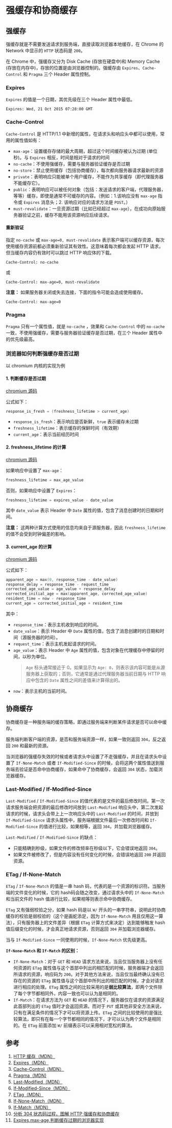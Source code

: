 # 强缓存和协商缓存

## 强缓存

强缓存就是不需要发送请求到服务端，直接读取浏览器本地缓存，在 Chrome 的 Network 中显示的 `HTTP` 状态码是 `200`。

在 Chrome 中，强缓存又分为 Disk Cache (存放在硬盘中)和 Memory Cache (存放在内存中)，存放的位置是由浏览器控制的。强缓存由 `Expires`、`Cache-Control` 和 `Pragma` 三个 Header 属性控制。

### Expires

`Expires` 的值是一个日期，其优先级在三个 Header 属性中最低。

```http
Expires: Wed, 21 Oct 2015 07:28:00 GMT
```

### Cache-Control

`Cache-Control` 是 HTTP/1.1 中新增的属性，在请求头和响应头中都可以使用，常用的属性值如有：

* `max-age`：设置缓存存储的最大周期，超过这个时间缓存被认为过期 (单位秒)。与 `Expires` 相反，时间是相对于请求的时间
* `no-cache`：不使用强缓存，需要与服务器验证缓存是否过期
* `no-store`：禁止使用缓存（包括协商缓存），每次都向服务器请求最新的资源
* `private`：表明响应只能被单个用户缓存，不能作为共享缓存（即代理服务器不能缓存它）。
* `public`：表明响应可以被任何对象（包括：发送请求的客户端，代理服务器，等等）缓存，即使是通常不可缓存的内容。（例如：1.该响应没有 `max-age` 指令或 `Expires` 消息头；2. 该响应对应的请求方法是 `POST`。）
* `must-revalidate`：一旦资源过期（比如已经超过 `max-age`），在成功向原始服务器验证之前，缓存不能用该资源响应后续请求。

#### 重新验证

指定 `no-cache` 或 `max-age=0, must-revalidate` 表示客户端可以缓存资源，每次使用缓存资源前都必须重新验证其有效性。这意味着每次都会发起 HTTP 请求，但当缓存内容仍有效时可以跳过 HTTP 响应体的下载。

```http
Cache-Control: no-cache
```
或
```http
Cache-Control: max-age=0, must-revalidate
```

**注意：** 如果服务器关闭或失去连接，下面的指令可能会造成使用缓存。

```http
Cache-Control: max-age=0
```

### Pragma

`Pragma` 只有一个属性值，就是 `no-cache` ，效果和 `Cache-Control` 中的 `no-cache` 一致，不使用强缓存，需要与服务器验证缓存是否过期，在三个 Header 属性中的优先级最高。

### 浏览器如何判断强缓存是否过期

以 chromium 内核的实现为例

#### 1. 判断缓存是否过期

[chromium 源码](https://github.com/chromium/chromium/blob/main/net/http/http_response_headers.cc#L1180-L1212)

公式如下：

```cpp
response_is_fresh = (freshness_lifetime > current_age)
```

* `response_is_fresh`：表示响应是否新鲜，`true` 表示缓存未过期
* `freshness_lifetime`：表示缓存的保鲜时间（有效期）
* `current_age`：表示当前经历时间

#### 2. freshness_lifetime 的计算

[chromium 源码](https://github.com/chromium/chromium/blob/main/net/http/http_response_headers.cc#L1214-L1337)

如果响应中设置了 `max-age`：

```cpp
freshness_lifetime = max_age_value
```

否则，如果响应中设置了 `Expires`：

```cpp
freshness_lifetime = expires_value - date_value
```

其中 `date_value` 表示 Header 中 `Date` 属性的值，包含了消息创建时的日期和时间。

**注意：** 这两种计算方式使用的信息均来自于源服务器，因此 `freshness_lifetime` 的值不会受到时钟偏差的影响。

#### 3. current_age 的计算

[chromium 源码](https://github.com/chromium/chromium/blob/main/net/http/http_response_headers.cc#L1339-L1403)

公式如下：

```cpp
apparent_age = max(0, response_time - date_value)
response_delay = response_time - request_time
corrected_age_value = age_value + response_delay
corrected_initial_age = max(apparent_age, corrected_age_value)
resident_time = now - response_time
current_age = corrected_initial_age + resident_time
```
其中：

* `response_time`：表示主机收到响应的时间。
* `date_value`：表示 Header 中 `Date` 属性的值，包含了消息创建时的日期和时间（源服务器的时间）。
* `request_time`：表示主机发起请求的时间。
* `age_value`：表示 Header 中 `Age` 属性的值，包含对象在代理缓存中停留的时间，以秒为单位。
    >`Age` 标头通常接近于 0。如果显示为 `Age: 0`，则表示该内容可能是从源服务器上获取的；否则，它通常是通过代理服务器当前日期与 HTTP 响应中包含的 `Date` 属性之间的差值来计算得出的。
* `now`：表示主机的当前时间。

## 协商缓存

协商缓存是一种服务端的缓存策略，即通过服务端来判断某件请求是否可以命中缓存。

服务端判断客户端的资源，是否和服务端资源一样，如果一致则返回 `304`，反之返回 `200` 和最新的资源。

当浏览器的强缓存失效的时候或者请求头中设置了不走强缓存，并且在请求头中设置了 `If-None-Match` 或者 `If-Modified-Since` 的时候，会将这两个属性值送到服务端去验证是否命中协商缓存，如果命中了协商缓存，会返回 `304` 状态，加载浏览器缓存。

### Last-Modified / If-Modified-Since

`Last-Modified` / `If-Modified-Since` 的值代表的是文件的最后修改时间。第一次请求服务端会把资源的最后修改时间放到 `Last-Modified` 响应头中，第二次发起请求的时候，请求头会带上上一次响应头中的 `Last-Modified` 的时间，并放到 `If-Modified-Since` 请求头属性中，服务端根据文件最后一次修改时间和 `If-Modified-Since` 的值进行比较，如果相等，返回 `304`，并加载浏览器缓存。

`Last-Modified` / `If-Modified-Since` 的缺点：

* 只能精确到秒级，如果文件的修改频率在秒级以下，它会错误地返回 `304`。
* 如果文件被修改了，但是内容没有任何变化的时候，会错误地返回 `200` 并返回资源。

### ETag / If-None-Match

`ETag` / `If-None-Match` 的值是一串 hash 码，代表的是一个资源的标识符。当服务端的文件变化的时候，它的 hash码会随之改变，通过请求头中的 `If-None-Match` 和当前文件的 hash 值进行比较，如果相等则表示命中协商缓存。

`ETag` 又有强弱校验之分，如果 hash 码是以 `W/` 开头的一串字符串，说明此时协商缓存的校验是弱校验的（这个是画蛇添足，因为 `If-None-Match` 用且仅用这一算法），只有服务器上的文件差异（根据 `ETag` 计算方式来决定）达到能够触发 hash 值后缀变化的时候，才会真正地请求资源，否则返回 `304` 并加载浏览器缓存。

当与 `If-Modified-Since` 一同使用的时候，`If-None-Match` 优先级更高。

**`If-None-Match` 和 `If-Match` 的区别：**

* `If-None-Match`：对于 `GET` 和 `HEAD` 请求方法来说，当且仅当服务器上没有任何资源的 `ETag` 属性值与这个首部中列出的相匹配的时候，服务器端才会返回所请求的资源，响应码为 `200`。对于其他方法来说，当且仅当最终确认没有已存在的资源的 `ETag` 属性值与这个首部中所列出的相匹配的时候，才会对请求进行相应的处理。`ETag` 属性之间的比较采用的是**弱比较算法**，即两个文件除了每个字节都相同外，内容一致也可以认为是相同的。
* `If-Match`：在请求方法为 `GET` 和 `HEAD` 的情况下，服务器仅在请求的资源满足此首部列出的 `ETag` 值时才会返回资源。而对于 `PUT` 或其他非安全方法来说，只有在满足条件的情况下才可以将资源上传。`ETag` 之间的比较使用的是强比较算法，即只有在每一个字节都相同的情况下，才可以认为两个文件是相同的。在 `ETag` 前面添加 `W/` 前缀表示可以采用相对宽松的算法。

## 参考

1. [HTTP 缓存（MDN）](https://developer.mozilla.org/zh-CN/docs/Web/HTTP/Caching)
2. [Expires（MDN）](https://developer.mozilla.org/zh-CN/docs/Web/HTTP/Headers/Expires)
3. [Cache-Control（MDN）](https://developer.mozilla.org/zh-CN/docs/Web/HTTP/Headers/Cache-Control)
4. [Pragma（MDN)](https://developer.mozilla.org/zh-CN/docs/Web/HTTP/Headers/Pragma)
5. [Last-Modified（MDN）](https://developer.mozilla.org/zh-CN/docs/Web/HTTP/Headers/Last-Modified)
6. [If-Modified-Since（MDN）](https://developer.mozilla.org/zh-CN/docs/Web/HTTP/Headers/If-Modified-Since)
7. [ETag（MDN）](https://developer.mozilla.org/zh-CN/docs/Web/HTTP/Headers/ETag)
8. [If-None-Match（MDN）](https://developer.mozilla.org/zh-CN/docs/Web/HTTP/Headers/If-None-Match)
9. [If-Match（MDN）](https://developer.mozilla.org/zh-CN/docs/Web/HTTP/Headers/If-Match)
10. [分析 304 状态码过程，图解 HTTP 强缓存和协商缓存](https://github.com/yuanyuanbyte/Blog/issues/119)
11. [Expires,max-age,判断缓存过期的浏览器实现](https://segmentfault.com/a/1190000044332130)